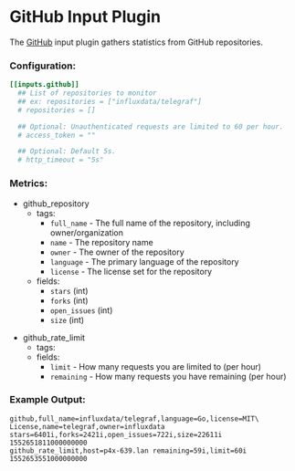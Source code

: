 # GitHub Input Plugin

The [GitHub](https://www.github.com) input plugin gathers statistics from GitHub repositories.

### Configuration:

```toml
[[inputs.github]]
  ## List of repositories to monitor
  ## ex: repositories = ["influxdata/telegraf"]
  # repositories = []

  ## Optional: Unauthenticated requests are limited to 60 per hour.
  # access_token = ""

  ## Optional: Default 5s.
  # http_timeout = "5s"
```

### Metrics:

- github_repository
  - tags:
    - `full_name` - The full name of the repository, including owner/organization
    - `name` - The repository name
    - `owner` - The owner of the repository
    - `language` - The primary language of the repository
    - `license` - The license set for the repository
  - fields:
    - `stars` (int)
    - `forks` (int)
    - `open_issues` (int)
    - `size` (int)

* github_rate_limit
  - tags:
  - fields:
    - `limit` - How many requests you are limited to (per hour)
    - `remaining` - How many requests you have remaining (per hour)

### Example Output:

```
github,full_name=influxdata/telegraf,language=Go,license=MIT\ License,name=telegraf,owner=influxdata stars=6401i,forks=2421i,open_issues=722i,size=22611i 1552651811000000000
github_rate_limit,host=p4x-639.lan remaining=59i,limit=60i 1552653551000000000
```
